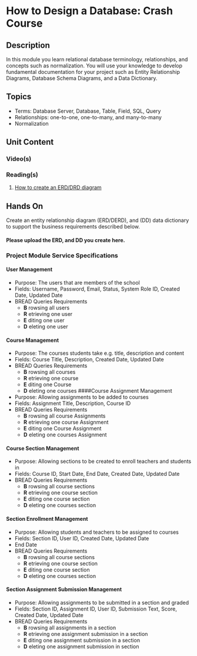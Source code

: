 # How to Design a Database: Crash Course
## Description
In this module you learn relational database terminology, relationships, and concepts such as normalization.  You will use your knowledge to develop fundamental documentation for your project such as Entity Relationship Diagrams, Database Schema Diagrams, and a Data Dictionary.
## Topics
- Terms: Database Server, Database, Table, Field, SQL, Query
- Relationships: one-to-one, one-to-many, and many-to-many
- Normalization

## Unit Content
### Video(s)
### Reading(s)
1. [How to create an ERD/DRD diagram](https://www.guru99.com/er-diagram-tutorial-dbms.html)

## Hands On
Create an entity relationship diagram (ERD/DERD), and (DD) data dictionary to support the business requirements described below.    
#### Please upload the ERD, and DD you create here.
### Project Module Service Specifications
#### User Management
- Purpose: The users that are members of the school
- Fields: Username, Password, Email, Status, System Role ID, Created Date, Updated Date
- BREAD Queries Requirements
  - **B** rowsing all users
  - **R** etrieving one user
  - **E** diting one user
  - **D** eleting one user
#### Course Management
- Purpose: The courses students take e.g. title, description and content
- Fields: Course Title, Description, Created Date, Updated Date
- BREAD Queries Requirements
  - **B** rowsing all courses
  - **R** etrieving one course
  - **E** diting one Course
  - **D** eleting one courses
####Course Assignment Management
- Purpose: Allowing assignments to be added to courses
- Fields: Assignment Title, Description, Course ID
- BREAD Queries Requirements
  - **B** rowsing all course Assignments
  - **R** etrieving one course Assignment
  - **E** diting one Course Assignment
  - **D** eleting one courses Assignment
#### Course Section Management
- Purpose: Allowing sections to be created to enroll teachers and students in
- Fields: Course ID, Start Date, End Date, Created Date, Updated Date
- BREAD Queries Requirements
  - **B** rowsing all course sections
  - **R** etrieving one course section
  - **E** diting one course section
  - **D** eleting one courses section
#### Section Enrollment Management
- Purpose: Allowing students and teachers to be assigned to courses
- Fields: Section ID, User ID, Created Date, Updated Date
- End Date
- BREAD Queries Requirements
  - **B** rowsing all course sections
  - **R** etrieving one course section
  - **E** diting one course section
  - **D** eleting one courses section
#### Section Assignment Submission Management
- Purpose: Allowing assignments to be submitted in a section and graded
- Fields: Section ID, Assignment ID, User ID, Submission Text, Score, Created Date, Updated Date
- BREAD Queries Requirements
  - **B** rowsing all assignments in a section
  - **R** etrieving one assignment submission in a section
  - **E** diting one assignment submission in a section
  - **D** eleting one assignment submission in section

